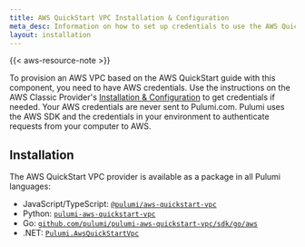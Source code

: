 ```yaml
---
title: AWS QuickStart VPC Installation & Configuration
meta_desc: Information on how to set up credentials to use the AWS QuickStart VPC component.
layout: installation
---
```


{{< aws-resource-note >}}

To provision an AWS VPC based on the AWS QuickStart guide with this component, you need to have AWS credentials. Use the instructions on the AWS Classic Provider's [Installation & Configuration](/registry/packages/aws/installation-configuration) to get credentials if needed. Your AWS credentials are never sent to Pulumi.com. Pulumi uses the AWS SDK and the credentials in your environment to authenticate requests from your computer to AWS.

## Installation

The AWS QuickStart VPC provider is available as a package in all Pulumi languages:

* JavaScript/TypeScript: [`@pulumi/aws-quickstart-vpc`](https://www.npmjs.com/package/@pulumi/aws-quickstart-vpc)
* Python: [`pulumi-aws-quickstart-vpc`](https://pypi.org/project/pulumi-aws-quickstart-vpc/)
* Go: [`github.com/pulumi/pulumi-aws-quickstart-vpc/sdk/go/aws`](https://github.com/pulumi/pulumi-aws-quickstart-vpc)
* .NET: [`Pulumi.AwsQuickStartVpc`](https://www.nuget.org/packages/Pulumi.AwsQuickStartVpc)
